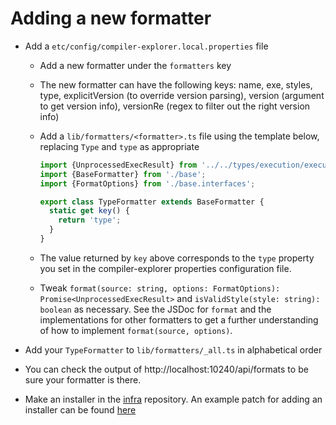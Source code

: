 # Adding a new formatter

- Add a `etc/config/compiler-explorer.local.properties` file

  - Add a new formatter under the `formatters` key
  - The new formatter can have the following keys: name, exe, styles, type, explicitVersion (to override version
    parsing), version (argument to get version info), versionRe (regex to filter out the right version info)
  - Add a `lib/formatters/<formatter>.ts` file using the template below, replacing `Type` and `type` as appropriate

    ```js
    import {UnprocessedExecResult} from '../../types/execution/execution.interfaces';
    import {BaseFormatter} from './base';
    import {FormatOptions} from './base.interfaces';

    export class TypeFormatter extends BaseFormatter {
      static get key() {
        return 'type';
      }
    }
    ```

  - The value returned by `key` above corresponds to the `type` property you set in the compiler-explorer properties
    configuration file.
  - Tweak `format(source: string, options: FormatOptions): Promise<UnprocessedExecResult>` and
    `isValidStyle(style: string): boolean` as necessary. See the JSDoc for `format` and the implementations for other
    formatters to get a further understanding of how to implement `format(source, options)`.

- Add your `TypeFormatter` to `lib/formatters/_all.ts` in alphabetical order

- You can check the output of http://localhost:10240/api/formats to be sure your formatter is there.

- Make an installer in the [infra](https://github.com/compiler-explorer/infra) repository. An example patch for adding
  an installer can be found [here](https://github.com/compiler-explorer/infra/pull/560)
